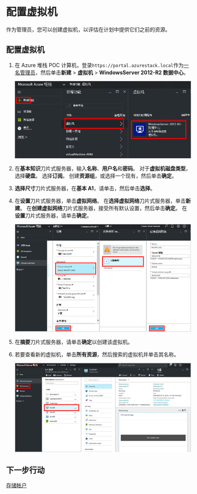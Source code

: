 <properties
    pageTitle="配置虚拟机时在 Azure 堆栈 （租户） |Microsoft Azure"
    description="作为承租人，了解如何配置虚拟机时 Azure 堆栈中。"
    services="azure-stack"
    documentationCenter=""
    authors="ErikjeMS"
    manager="byronr"
    editor=""/>

<tags
    ms.service="azure-stack"
    ms.workload="na"
    ms.tgt_pltfrm="na"
    ms.devlang="na"
    ms.topic="get-started-article"
    ms.date="10/12/2016"
    ms.author="erikje"/>

# <a name="provision-a-virtual-machine"></a>配置虚拟机

作为管理员，您可以创建虚拟机，以评估在计划中提供它们之前的资源。

## <a name="provision-a-virtual-machine"></a>配置虚拟机

1.  在 Azure 堆栈 POC 计算机，登录`https://portal.azurestack.local`作为[一名管理员](azure-stack-connect-azure-stack.md#log-in-as-a-service-administrator)，然后单击**新建** > **虚拟机** > **WindowsServer 2012-R2 数据中心**。  

    ![](media/azure-stack-provision-vm/image01.png)

2.  在**基本知识**刀片式服务器，输入**名称**、**用户名**和**密码**。 对于**虚拟机磁盘类型**，选择**硬盘**。 选择**订阅**。 创建**资源组**，或选择一个现有，然后单击**确定**。  

3.  **选择尺寸**刀片式服务器，在**基本 A1**，请单击，然后单击**选择**。  

4.  在**设置**刀片式服务器，单击**虚拟网络**。 在**选择虚拟网络**刀片式服务器，单击**新建**。 在**创建虚拟网络**刀片式服务器，接受所有默认设置，然后单击**确定**。 在**设置**刀片式服务器，请单击**确定**。

    ![](media/azure-stack-provision-vm/image04.png)

5.  在**摘要**刀片式服务器，请单击**确定**以创建该虚拟机。  

6. 若要查看新的虚拟机，单击**所有资源**，然后搜索的虚拟机并单击其名称。

    ![](media/azure-stack-provision-vm/image06.png)

## <a name="next-steps"></a>下一步行动

[存储帐户](azure-stack-provision-storage-account.md)

